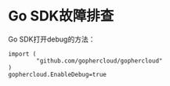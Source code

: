 # Go SDK故障排查<a name="sdk_03_0010"></a>

Go SDK打开debug的方法：

```
import (
        "github.com/gophercloud/gophercloud"
)
gophercloud.EnableDebug=true
```

